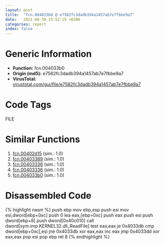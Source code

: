 ```yaml
---
layout: post
title:  "fcn.004033b0 @ e7582fc3dadb394a1457ab7e7fbbe9a7"
date:   2021-08-30 15:52:19 +0300
categories: report
index: false
---
```


# Generic Information
- **Function:** fcn.004033b0
- **Origin (md5):** e7582fc3dadb394a1457ab7e7fbbe9a7
- **VirusTotal:** [virustotal.com/gui/file/e7582fc3dadb394a1457ab7e7fbbe9a7][virustotal_ref]

# Code Tags
<span class="tag" id="FILE">FILE</span>


# Similar Functions

1. [fcn.00402d15][similar_1_ref] (sim.: 1.0)
2. [fcn.00403389][similar_2_ref] (sim.: 1.0)
3. [fcn.00403336][similar_3_ref] (sim.: 1.0)
4. [fcn.00403336][similar_4_ref] (sim.: 1.0)
5. [fcn.004033b0][similar_5_ref] (sim.: 1.0)


# Disassembled Code

{% highlight nasm %}
push ebp
mov ebp,esp
push esi
mov esi,dword[ebp+0xc]
push 0
lea eax,[ebp+0xc]
push eax
push esi
push dword[ebp+8]
push dword[0x40c010]
call dword[sym.imp.KERNEL32.dll_ReadFile]
test eax,eax
je 0x4033db
cmp dword[ebp+0xc],esi
jne 0x4033db
xor eax,eax
inc eax
jmp 0x4033dd
xor eax,eax
pop esi
pop ebp
ret 8
{% endhighlight %}


[similar_1_ref]: /report/fcn.00402d15@ca0b3b300c37cf83aa8195cdd053964b
[similar_2_ref]: /report/fcn.00403389@d6ea03fac5cc8539ee4d47aca4467735
[similar_3_ref]: /report/fcn.00403336@59b1876779e3211327c1a96e7e2c12c4
[similar_4_ref]: /report/fcn.00403336@a80355b9dc44bcf04d9725001d7455b7
[similar_5_ref]: /report/fcn.004033b0@8f8b2c5d43e03af62d4bc097b3275f12
[virustotal_ref]: https://www.virustotal.com/gui/file/e7582fc3dadb394a1457ab7e7fbbe9a7